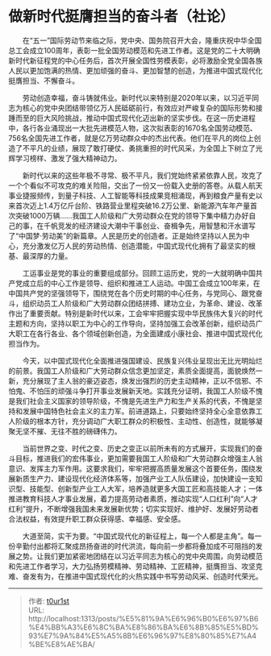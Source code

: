 # 做新时代挺膺担当的奋斗者（社论）


　　在“五一”国际劳动节来临之际，党中央、国务院召开大会，隆重庆祝中华全国总工会成立100周年，表彰一批全国劳动模范和先进工作者。这是党的二十大明确新时代新征程党的中心任务后，首次开展全国性劳模表彰，必将激励全党全国各族人民以更加饱满的热情、更加顽强的奋斗、更加智慧的创造，为推进中国式现代化挺膺担当、不懈奋斗。

　　劳动创造幸福，奋斗铸就伟业。新时代以来特别是2020年以来，以习近平同志为核心的党中央团结带领亿万人民砥砺前行，有效应对严峻复杂的国际形势和接踵而至的巨大风险挑战，推动中国式现代化迈出新的坚实步伐。在这一历史进程中，各行各业涌现出一大批先进模范人物，这次拟表彰的1670名全国劳动模范、756名全国先进工作者，就是亿万劳动群众中的杰出代表。他们在平凡的岗位上创造了不平凡的业绩，展现了敢打硬仗、勇挑重担的时代风采，为全国上下树立了光辉学习榜样、激发了强大精神动力。

　　新时代以来的这些年极不寻常、极不平凡，我们党始终紧紧依靠人民，攻克了一个个看似不可攻克的难关险阻，交出了一份又一份载入史册的答卷。从载人航天事业捷报频传，到量子科技、人工智能等科技成果竞相涌现，再到粮食产量有史以来首次迈上1.4万亿斤台阶、铁路营业里程突破16.2万公里、新能源汽车年产量首次突破1000万辆……我国工人阶级和广大劳动群众在党的领导下集中精力办好自己的事，在千帆竞发的经济建设大潮中干事创业、奋楫争先，用智慧和汗水谱写了“中国梦·劳动美”的新篇章。人民是历史的创造者。正是始终坚持以人民为中心，充分激发亿万人民的劳动热情、创造潜能，中国式现代化拥有了最坚实的根基、最深厚的力量。

　　工运事业是党的事业的重要组成部分。回顾工运历史，党的一大就明确中国共产党成立后的中心工作是领导、组织和推进工人运动。中国工会成立100年来，在中国共产党的坚强领导下，围绕党在各个历史时期的中心任务，与党同心、跟党奋斗，组织动员工人阶级和广大劳动群众团结拼搏、建功立业，为革命、建设、改革作出了重要贡献。特别是新时代以来，工会牢牢把握实现中华民族伟大复兴的时代主题和方向，坚持以职工为中心的工作导向，坚持加强工会改革创新，组织动员广大职工在各行各业、各个领域创新创造，为全面建成小康社会、推进中国式现代化担当作为。

　　今天，以中国式现代化全面推进强国建设、民族复兴伟业呈现出无比光明灿烂的前景。我国工人阶级和广大劳动群众信念更加坚定，素质全面提高，面貌焕然一新，充分展现了主人翁的豪迈姿态，焕发出强烈的历史主动精神，正以不信邪、不怕鬼、不怕压的顽强斗争打开事业发展新天地。实践充分证明，我国工人阶级不愧是我们社会主义国家的领导阶级，不愧是先进生产力和生产关系的代表，不愧是坚持和发展中国特色社会主义的主力军。前进道路上，只要始终坚持全心全意依靠工人阶级的根本方针，充分调动广大职工群众的积极性、主动性、创造性，就能够凝聚无坚不摧、无往不胜的磅礴伟力。

　　当前世界之变、时代之变、历史之变正以前所未有的方式展开，实现我们的奋斗目标，推进我们的宏伟事业，更加需要我国工人阶级和广大劳动群众增强主人翁意识、发挥主力军作用。这要求我们，牢牢把握高质量发展这个首要任务，围绕发展新质生产力、建设现代化经济体系等，加强产业工人队伍建设，加快建设一支知识型、技能型、创新型产业工人大军，培养造就更多大国工匠和高技能人才；一体推进教育科技人才事业发展，着力提高劳动者素质，推动实现“人口红利”向“人才红利”提升，不断增强我国未来发展新优势；切实实现好、维护好、发展好劳动者合法权益，有效提升职工群众获得感、幸福感、安全感。

　　大道至简，实干为要。“中国式现代化的新征程上，每一个人都是主角”。每一份辛勤付出都将汇聚成昂扬奋进的时代洪流，每向前一步都将叠加成不可阻挡的发展之势。让我们更加紧密地团结在以习近平同志为核心的党中央周围，向劳动模范和先进工作者学习，大力弘扬劳模精神、劳动精神、工匠精神，挺膺担当、攻坚克难、奋发有为，在推进中国式现代化的火热实践中书写劳动风采、创造时代荣光。


---

> 作者: [t0ur1st](https://github.com/tyd2000)  
> URL: http://localhost:1313/posts/%E5%81%9A%E6%96%B0%E6%97%B6%E4%BB%A3%E6%8C%BA%E8%86%BA%E6%8B%85%E5%BD%93%E7%9A%84%E5%A5%8B%E6%96%97%E8%80%85%E7%A4%BE%E8%AE%BA/  

